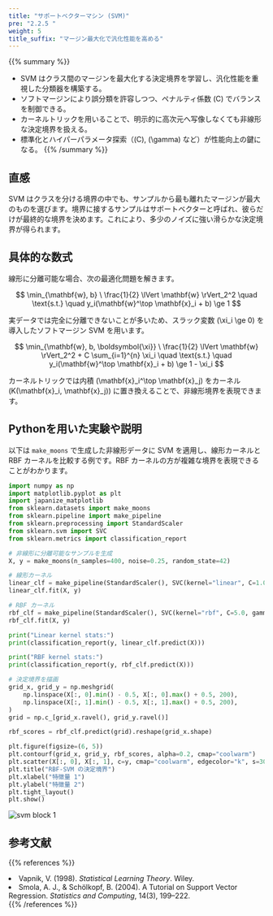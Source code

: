 ```yaml
---
title: "サポートベクターマシン (SVM)"
pre: "2.2.5 "
weight: 5
title_suffix: "マージン最大化で汎化性能を高める"
---
```


{{% summary %}}
- SVM はクラス間のマージンを最大化する決定境界を学習し、汎化性能を重視した分類器を構築する。
- ソフトマージンにより誤分類を許容しつつ、ペナルティ係数 \(C\) でバランスを制御できる。
- カーネルトリックを用いることで、明示的に高次元へ写像しなくても非線形な決定境界を扱える。
- 標準化とハイパーパラメータ探索（\(C\), \(\gamma\) など）が性能向上の鍵になる。
{{% /summary %}}

## 直感
SVM はクラスを分ける境界の中でも、サンプルから最も離れたマージンが最大のものを選びます。境界に接するサンプルはサポートベクターと呼ばれ、彼らだけが最終的な境界を決めます。これにより、多少のノイズに強い滑らかな決定境界が得られます。

## 具体的な数式
線形に分離可能な場合、次の最適化問題を解きます。

$$
\min_{\mathbf{w}, b} \ \frac{1}{2} \lVert \mathbf{w} \rVert_2^2
\quad \text{s.t.} \quad y_i(\mathbf{w}^\top \mathbf{x}_i + b) \ge 1
$$

実データでは完全に分離できないことが多いため、スラック変数 \(\xi_i \ge 0\) を導入したソフトマージン SVM を用います。

$$
\min_{\mathbf{w}, b, \boldsymbol{\xi}}
\ \frac{1}{2} \lVert \mathbf{w} \rVert_2^2 + C \sum_{i=1}^{n} \xi_i
\quad \text{s.t.} \quad y_i(\mathbf{w}^\top \mathbf{x}_i + b) \ge 1 - \xi_i
$$

カーネルトリックでは内積 \(\mathbf{x}_i^\top \mathbf{x}_j\) をカーネル \(K(\mathbf{x}_i, \mathbf{x}_j)\) に置き換えることで、非線形境界を表現できます。

## Pythonを用いた実験や説明
以下は `make_moons` で生成した非線形データに SVM を適用し、線形カーネルと RBF カーネルを比較する例です。RBF カーネルの方が複雑な境界を表現できることがわかります。

```python
import numpy as np
import matplotlib.pyplot as plt
import japanize_matplotlib
from sklearn.datasets import make_moons
from sklearn.pipeline import make_pipeline
from sklearn.preprocessing import StandardScaler
from sklearn.svm import SVC
from sklearn.metrics import classification_report

# 非線形に分離可能なサンプルを生成
X, y = make_moons(n_samples=400, noise=0.25, random_state=42)

# 線形カーネル
linear_clf = make_pipeline(StandardScaler(), SVC(kernel="linear", C=1.0))
linear_clf.fit(X, y)

# RBF カーネル
rbf_clf = make_pipeline(StandardScaler(), SVC(kernel="rbf", C=5.0, gamma=0.5))
rbf_clf.fit(X, y)

print("Linear kernel stats:")
print(classification_report(y, linear_clf.predict(X)))

print("RBF kernel stats:")
print(classification_report(y, rbf_clf.predict(X)))

# 決定境界を描画
grid_x, grid_y = np.meshgrid(
    np.linspace(X[:, 0].min() - 0.5, X[:, 0].max() + 0.5, 200),
    np.linspace(X[:, 1].min() - 0.5, X[:, 1].max() + 0.5, 200),
)
grid = np.c_[grid_x.ravel(), grid_y.ravel()]

rbf_scores = rbf_clf.predict(grid).reshape(grid_x.shape)

plt.figure(figsize=(6, 5))
plt.contourf(grid_x, grid_y, rbf_scores, alpha=0.2, cmap="coolwarm")
plt.scatter(X[:, 0], X[:, 1], c=y, cmap="coolwarm", edgecolor="k", s=30)
plt.title("RBF-SVM の決定境界")
plt.xlabel("特徴量 1")
plt.ylabel("特徴量 2")
plt.tight_layout()
plt.show()
```

![svm block 1](/images/basic/classification/svm_block01.svg)

## 参考文献
{{% references %}}
<li>Vapnik, V. (1998). <i>Statistical Learning Theory</i>. Wiley.</li>
<li>Smola, A. J., &amp; Schölkopf, B. (2004). A Tutorial on Support Vector Regression. <i>Statistics and Computing</i>, 14(3), 199–222.</li>
{{% /references %}}
